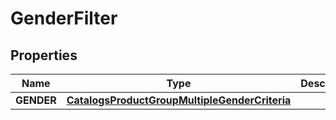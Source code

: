 

# GenderFilter

## Properties

Name | Type | Description | Notes
------------ | ------------- | ------------- | -------------
**GENDER** | [**CatalogsProductGroupMultipleGenderCriteria**](.md) |  | 




